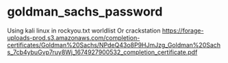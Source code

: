 # goldman_sachs_password
Using kali linux in rockyou.txt worldlist
Or
crackstation
https://forage-uploads-prod.s3.amazonaws.com/completion-certificates/Goldman%20Sachs/NPdeQ43o8P9HJmJzg_Goldman%20Sachs_7cb4ybuGvp7ruy8Wj_1674927900532_completion_certificate.pdf
